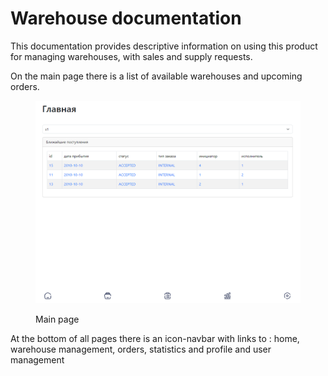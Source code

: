 # Warehouse documentation

This documentation provides descriptive information on using this product for managing warehouses, with sales and supply requests.

On the main page there is a list of available warehouses and upcoming orders.

<figure><img src=".gitbook/assets/main.png" alt=""><figcaption><p>Main page</p></figcaption></figure>

At the bottom of all pages there is an icon-navbar with links to : home, warehouse management, orders, statistics and profile and user management
